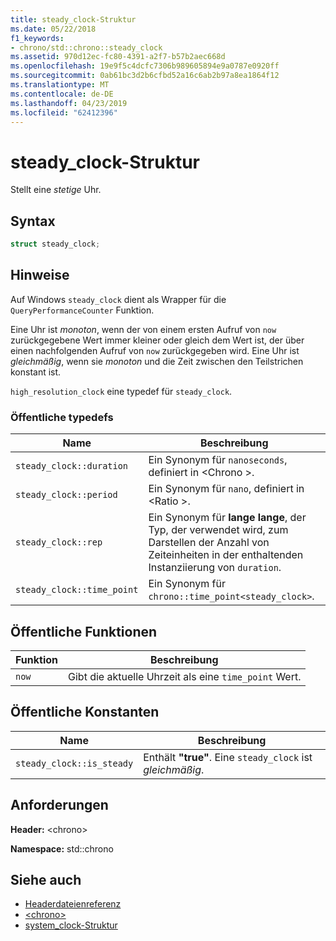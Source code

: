 ```yaml
---
title: steady_clock-Struktur
ms.date: 05/22/2018
f1_keywords:
- chrono/std::chrono::steady_clock
ms.assetid: 970d12ec-fc80-4391-a2f7-b57b2aec668d
ms.openlocfilehash: 19e9f5c4dcfc7306b989605894e9a0787e0920ff
ms.sourcegitcommit: 0ab61bc3d2b6cfbd52a16c6ab2b97a8ea1864f12
ms.translationtype: MT
ms.contentlocale: de-DE
ms.lasthandoff: 04/23/2019
ms.locfileid: "62412396"
---
```

# <a name="steadyclock-struct"></a>steady_clock-Struktur

Stellt eine *stetige* Uhr.

## <a name="syntax"></a>Syntax

```cpp
struct steady_clock;
```

## <a name="remarks"></a>Hinweise

Auf Windows `steady_clock` dient als Wrapper für die `QueryPerformanceCounter` Funktion.

Eine Uhr ist *monoton*, wenn der von einem ersten Aufruf von `now` zurückgegebene Wert immer kleiner oder gleich dem Wert ist, der über einen nachfolgenden Aufruf von `now` zurückgegeben wird. Eine Uhr ist *gleichmäßig*, wenn sie *monoton* und die Zeit zwischen den Teilstrichen konstant ist.

`high_resolution_clock` eine typedef für `steady_clock`.

### <a name="public-typedefs"></a>Öffentliche typedefs

|Name|Beschreibung|
|----------|-----------------|
|`steady_clock::duration`|Ein Synonym für `nanoseconds`, definiert in \<Chrono >.|
|`steady_clock::period`|Ein Synonym für `nano`, definiert in \<Ratio >.|
|`steady_clock::rep`|Ein Synonym für **lange** **lange**, der Typ, der verwendet wird, zum Darstellen der Anzahl von Zeiteinheiten in der enthaltenden Instanziierung von `duration`.|
|`steady_clock::time_point`|Ein Synonym für `chrono::time_point<steady_clock>`.|

## <a name="public-functions"></a>Öffentliche Funktionen

|Funktion|Beschreibung|
|--------------|-----------------|
|`now`|Gibt die aktuelle Uhrzeit als eine `time_point` Wert.|

## <a name="public-constants"></a>Öffentliche Konstanten

|Name|Beschreibung|
|----------|-----------------|
|`steady_clock::is_steady`|Enthält **"true"**. Eine `steady_clock` ist *gleichmäßig*.|

## <a name="requirements"></a>Anforderungen

**Header:** \<chrono>

**Namespace:** std::chrono

## <a name="see-also"></a>Siehe auch

- [Headerdateienreferenz](../standard-library/cpp-standard-library-header-files.md)
- [\<chrono>](../standard-library/chrono.md)
- [system_clock-Struktur](../standard-library/system-clock-structure.md)
